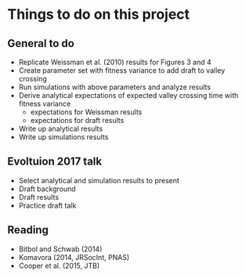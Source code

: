 # Things to do on this project

## General to do

- Replicate Weissman et al. (2010) results for Figures 3 and 4
- Create parameter set with fitness variance to add draft to valley crossing
- Run simulations with above parameters and analyze results
- Derive analytical expectations of expected valley crossing time with fitness variance
	- expectations for Weissman results
	- expectations for draft results
- Write up analytical results
- Write up simulations results

## Evoltuion 2017 talk ##

- Select analytical and simulation results to present
- Draft background
- Draft results
- Practice draft talk 

## Reading

- Bitbol and Schwab (2014)
- Komavora (2014, JRSocInt, PNAS)
- Cooper et al. (2015, JTB)
